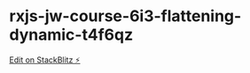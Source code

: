 # rxjs-jw-course-6i3-flattening-dynamic-t4f6qz

[Edit on StackBlitz ⚡️](https://stackblitz.com/edit/rxjs-jw-course-6i3-flattening-dynamic-t4f6qz)